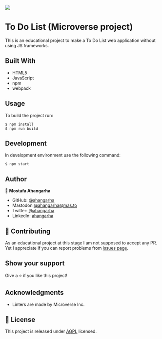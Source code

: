 ![](https://img.shields.io/badge/Microverse-blueviolet)

# To Do List (Microverse project)

This is an educational project to make a To Do List web application without using JS frameworks.

## Built With

- HTML5
- JavaScript
- npm
- webpack

## Usage

To build the project run:

```
$ npm install
$ npm run build
```

## Development

In development environment use the following command:

```
$ npm start
```

## Author

👤 **Mostafa Ahangarha**

- GitHub: [@ahangarha](https://github.com/ahangarha)
- Mastodon [@ahangarha@mas.to](https://mas.to/@ahangarha)
- Twitter: [@ahangarha](https://twitter.com/ahangarha)
- LinkedIn: [ahangarha](https://linkedin.com/in/ahangarha)

## 🤝 Contributing

As an educational project at this stage I am not supposed to accept any PR. Yet I appreciate if you can report problems from [issues page](../../issues/).

## Show your support

Give a ⭐️ if you like this project!

## Acknowledgments

- Linters are made by Microverse Inc.

## 📝 License

This project is released under [AGPL](./LICENSE) licensed.
